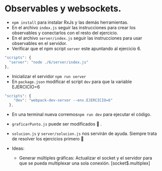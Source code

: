 # Observables y websockets.

- `npm install` para instalar RxJs y las demás herramientas.
- En el archivo `index.js` seguir las instrucciones para crear los observables y conectarlos con el resto del ejercicio.
- En el archivo `server/index.js` seguir las instrucciones para usar observables en el servidor.
-  Verificar que el npm script `server` este apuntando al ejercicio 6.
  ```javascript
"scripts": {
    "server": "node ./6/server/index.js"
  },
```
- Inicializar el servidor `npm run server`
- En `package.json` modificar el script `dev` para que la variable EJERCICIO=6
```javascript
"scripts": {
    "dev": "webpack-dev-server --env.EJERCICIO=6"
  },
```
- En una terminal nueva corremos`npm run dev` para ejecutar el código.

* `graficarPunto.js` puede ser modificados 🎨 .
* `solucion.js` y `server/solucion.js` nos servirán de ayuda. Siempre trata de resolver los ejercicios primero 😬

* Ideas:
  - Generar múltiples gráficas: Actualizar el socket y el servidor para que se pueda multiplexar una sola conexión. [socket$.multiplex]
